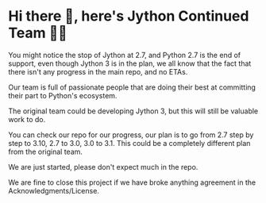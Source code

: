 # Hi there 👋, here's Jython Continued Team 👨‍💻

You might notice the stop of Jython at 2.7, and Python 2.7 is the end of support, even though Jython 3 is in the plan, we all know that the fact that there isn't any progress in the main repo, and no ETAs.

Our team is full of passionate people that are doing their best at committing their part to Python's ecosystem.

The original team could be developing Jython 3, but this will still be valuable work to do.

You can check our repo for our progress, our plan is to go from 2.7 step by step to 3.10, 2.7 to 3.0, 3.0 to 3.1. This could be a completely different plan from the original team.

We are just started, please don't expect much in the repo.

We are fine to close this project if we have broke anything agreement in the Acknowledgments/License.
